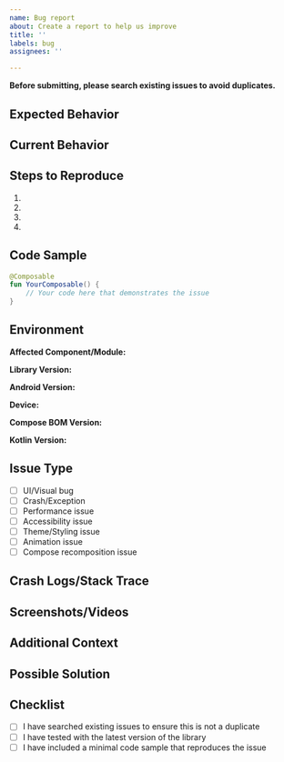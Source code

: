```yaml
---
name: Bug report
about: Create a report to help us improve
title: ''
labels: bug
assignees: ''

---
```


**Before submitting, please search existing issues to avoid duplicates.**

<!--- Provide a general summary of the issue in the Title above -->

## Expected Behavior
<!--- Tell us what should happen -->

## Current Behavior
<!--- Tell us what happens instead of the expected behavior -->

## Steps to Reproduce
<!--- Provide clear, unambiguous steps to reproduce this bug -->
1.
2.
3.
4.

## Code Sample
<!--- Please provide a minimal, complete, and verifiable code sample -->
```kotlin
@Composable
fun YourComposable() {
    // Your code here that demonstrates the issue
}
```

## Environment
**Affected Component/Module:** 
<!--- Which component is affected? (design-core, design-theme, bottom-sheet, etc.) -->

**Library Version:** 
<!--- What version of Trendyol Design Android are you using? -->

**Android Version:** 
<!--- e.g., Android 14 (API 34) -->

**Device:** 
<!--- e.g., Pixel 7, Samsung Galaxy S23, Emulator -->

**Compose BOM Version:** 
<!--- e.g., 2024.06.00 -->

**Kotlin Version:** 
<!--- e.g., 1.9.24 -->

## Issue Type
<!--- Check all that apply -->
- [ ] UI/Visual bug
- [ ] Crash/Exception
- [ ] Performance issue
- [ ] Accessibility issue
- [ ] Theme/Styling issue
- [ ] Animation issue
- [ ] Compose recomposition issue

## Crash Logs/Stack Trace
<!--- If this is a crash, please provide the complete stack trace -->

## Screenshots/Videos
<!--- If applicable, add screenshots or videos to help explain the problem -->

## Additional Context
<!--- How has this issue affected you? What are you trying to accomplish? -->
<!--- Include any other context about the problem here, such as: -->
<!--- - Custom theme configuration -->
<!--- - Proguard/R8 setup -->
<!--- - Any workarounds you've tried -->

## Possible Solution
<!--- Not obligatory, but suggest a fix/reason for the bug -->

## Checklist
- [ ] I have searched existing issues to ensure this is not a duplicate
- [ ] I have tested with the latest version of the library
- [ ] I have included a minimal code sample that reproduces the issue
